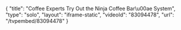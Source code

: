 {
    "title": "Coffee Experts Try Out the Ninja Coffee Bar\u00ae System",
    "type": "solo",
    "layout": "iframe-static",
    "videoId": "83094478",
    "url": "\/tvpembed\/83094478"
}